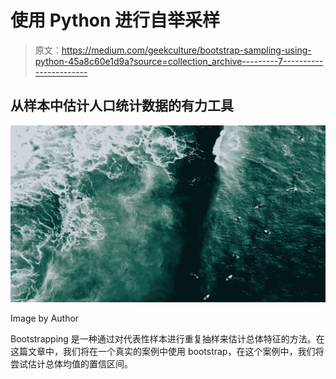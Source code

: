 # 使用 Python 进行自举采样

> 原文：<https://medium.com/geekculture/bootstrap-sampling-using-python-45a8c60e1d9a?source=collection_archive---------7----------------------->

## 从样本中估计人口统计数据的有力工具

![](img/f8bb88a572581067ed89bf4f5519603b.png)

Image by Author

Bootstrapping 是一种通过对代表性样本进行重复抽样来估计总体特征的方法。在这篇文章中，我们将在一个真实的案例中使用 bootstrap，在这个案例中，我们将尝试估计总体均值的置信区间。